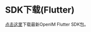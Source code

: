 # SDK下载(Flutter)

[点击这里](https://github.com/OpenIMSDK/Open-IM-SDK-Flutter)下载最新OpenIM Flutter SDK包。

